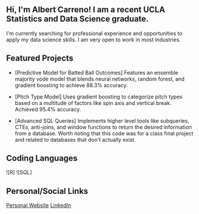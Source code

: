 ## Hi, I'm Albert Carreno! I am a recent UCLA Statistics and Data Science graduate.

I'm currently searching for professional experience and opportunities to apply my data science skills. I am very open to work in most industries. 

## Featured Projects

- [Predictive Model for Batted Ball Outcomes]
Features an ensemble majority vode model that blends neural networks, random forest, and gradient boosting to achieve 88.3% accuracy.

- [Pitch Type Model]
Uses gradient boosting to categorize pitch types based on a multitude of factors like spin axis and vertical break. Achieved 95.4% accuracy.

- [Advanced SQL Queries]
Implements higher level tools like subqueries, CTEs, anti-joins, and window functions to return the desired information from a database. Worth noting that this code was for a class final project and related to databases that don't actually exist.

## Coding Languages
![R]
![SQL]

## Personal/Social Links
[Personal Website](https://albert-carreno.netlify.app)
[LinkedIn](https://www.linkedin.com/in/albert-carreno-ba6a40270/)

